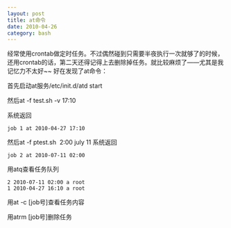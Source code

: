 ```yaml
---
layout: post
title: at命令
date: 2010-04-26
category: bash
---
```


经常使用crontab做定时任务。不过偶然碰到只需要半夜执行一次就够了的时候，还用crontab的话，第二天还得记得上去删除掉任务。就比较麻烦了——尤其是我记忆力不太好~~
好在发现了at命令：

首先启动at服务/etc/init.d/atd start

然后at -f test.sh -v 17:10

系统返回

    job 1 at 2010-04-27 17:10

然后at -f ptest.sh  2:00 july 11
系统返回

    job 2 at 2010-07-11 02:00

用atq查看任务队列

    2 2010-07-11 02:00 a root
    1 2010-04-27 16:10 a root

用at -c [job号]查看任务内容

用atrm [job号]删除任务
